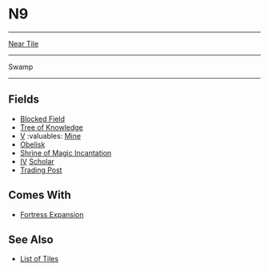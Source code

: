 # N9

___
[Near Tile](../keywords/near_tile.md)
___
Swamp
___


## Fields

- [Blocked Field](../keywords/blocked_field.md)
- [Tree of Knowledge](../fields/tree_of_knowledge.md)
- [Ⅴ](../difficulties.md) :valuables: [Mine](../fields/mine.md)
- [Obelisk](../fields/obelisk.md)
- [Shrine of Magic Incantation](../fields/shrine_of_magic_incantation.md)
- [Ⅳ](../difficulties.md) [Scholar](../fields/scholar.md)
- [Trading Post](../trading.md)


## Comes With

- [Fortress Expansion](../content/fortress_expansion.md)


## See Also

- [List of Tiles](index.md)
